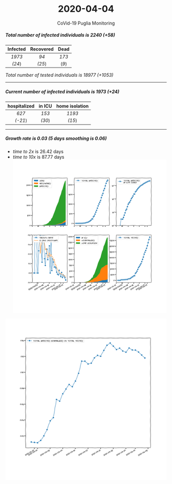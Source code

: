 <div align='center'>

# 2020-04-04
CoVid-19 Puglia Monitoring
</div>

##### Total number of infected individuals is 2240 (+58)
Infected | Recovered | Dead
:---: | :---: | :---:
*1973* | *94* | *173*
*(24*) | *(25*) | (*9*)

*Total number of tested individuals is 18977 (+1053)*
***
##### Current number of infected individuals is 1973 (+24)
hospitalized | in ICU | home isolation
:---: | :---: | :---:
*627* |*153* |*1193*
*(-21*) |*(30*) |*(15*)
***
##### Growth rate is 0.03 (5 days smoothing is 0.06)
- *time to 2x* is 26.42 days
- *time to 10x* is 87.77 days
![stats][stats]

![infected_normalized][infected_normalized]

[stats]: stats_Puglia.png
[infected_normalized]: infected_normalized_Puglia.png
